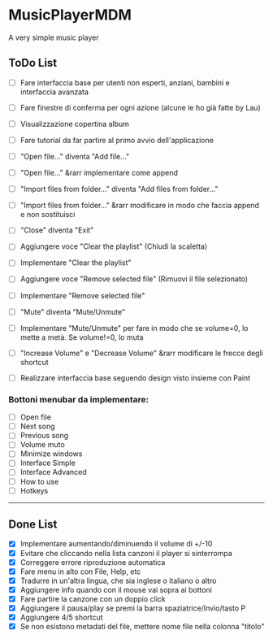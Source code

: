 # MusicPlayerMDM
A very simple music player

## ToDo List
- [ ] Fare interfaccia base per utenti non esperti, anziani, bambini e interfaccia avanzata
- [ ] Fare finestre di conferma per ogni azione (alcune le ho già fatte by Lau)
- [ ] Visualizzazione copertina album
- [ ] Fare tutorial da far partire al primo avvio dell'applicazione

- [ ] "Open file..." diventa "Add file..."
- [ ] "Open file..." &rarr implementare come append
- [ ] "Import files from folder..." diventa "Add files from folder..."
- [ ] "Import files from folder..." &rarr modificare in modo che faccia append e non sostituisci
- [ ] "Close" diventa "Exit"

- [ ] Aggiungere voce "Clear the playlist" (Chiudi la scaletta)
- [ ] Implementare "Clear the playlist"
- [ ] Aggiungere voce "Remove selected file" (Rimuovi il file selezionato)
- [ ] Implementare "Remove selected file"

- [ ] "Mute" diventa "Mute/Unmute"
- [ ] Implementare "Mute/Unmute" per fare in modo che se volume=0, lo mette a metà. Se volume!=0, lo muta
- [ ] "Increase Volume" e "Decrease Volume" &rarr modificare le frecce degli shortcut

- [ ] Realizzare interfaccia base seguendo design visto insieme con Paint

### Bottoni menubar da implementare:
- [ ] Open file
- [ ] Next song
- [ ] Previous song
- [ ] Volume muto
- [ ] Minimize windows
- [ ] Interface Simple
- [ ] Interface Advanced
- [ ] How to use
- [ ] Hotkeys
______________________________________________________

## Done List
- [X] Implementare aumentando/diminuendo il volume di +/-10
- [X] Evitare che cliccando nella lista canzoni il player si sinterrompa
- [X] Correggere errore riproduzione automatica
- [X] Fare menu in alto con File, Help, etc
- [X] Tradurre in un'altra lingua, che sia inglese o italiano o altro
- [X] Aggiungere info quando con il mouse vai sopra ai bottoni
- [X] Fare partire la canzone con un doppio click 
- [X] Aggiungere il pausa/play se premi la barra spaziatrice/Invio/tasto P
- [X] Aggiungere 4/5 shortcut
- [X] Se non esistono metadati del file, mettere nome file nella colonna "titolo"
